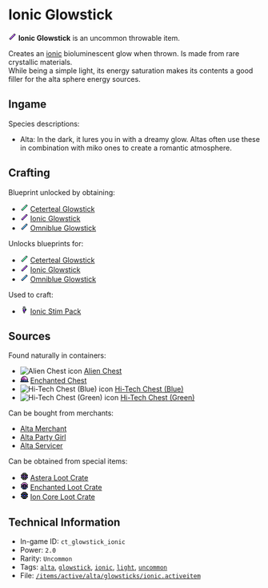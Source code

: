# Ionic Glowstick

<img src="https://raw.githubusercontent.com/Ceterai/Enternia/main/items/active/alta/glowsticks/ionic.png" alt="Ionic Glowstick icon" loading="lazy" height="16px" width="auto" /> **Ionic Glowstick** is an uncommon throwable item.

Creates an [ionic](https://ceterai.github.io/MyEnternia/Wiki/Tags/Ionic) bioluminescent glow when thrown. Is made from rare crystallic materials.  
While being a simple light, its energy saturation makes its contents a good filler for the alta sphere energy sources.

## Ingame

Species descriptions:

- Alta: In the dark, it lures you in with a dreamy glow. Altas often use these in combination with miko ones to create a romantic atmosphere.

## Crafting

Blueprint unlocked by obtaining:

- <img src="https://raw.githubusercontent.com/Ceterai/Enternia/main/items/active/alta/glowsticks/ceterteal.png" alt="Ceterteal Glowstick icon" loading="lazy" height="16px" width="auto" /> [Ceterteal Glowstick](https://ceterai.github.io/MyEnternia/Wiki/CetertealGlowstick)
- <img src="https://raw.githubusercontent.com/Ceterai/Enternia/main/items/active/alta/glowsticks/ionic.png" alt="Ionic Glowstick icon" loading="lazy" height="16px" width="auto" /> [Ionic Glowstick](https://ceterai.github.io/MyEnternia/Wiki/IonicGlowstick)
- <img src="https://raw.githubusercontent.com/Ceterai/Enternia/main/items/active/alta/glowsticks/omniblue.png" alt="Omniblue Glowstick icon" loading="lazy" height="16px" width="auto" /> [Omniblue Glowstick](https://ceterai.github.io/MyEnternia/Wiki/OmniblueGlowstick)

Unlocks blueprints for:

- <img src="https://raw.githubusercontent.com/Ceterai/Enternia/main/items/active/alta/glowsticks/ceterteal.png" alt="Ceterteal Glowstick icon" loading="lazy" height="16px" width="auto" /> [Ceterteal Glowstick](https://ceterai.github.io/MyEnternia/Wiki/CetertealGlowstick)
- <img src="https://raw.githubusercontent.com/Ceterai/Enternia/main/items/active/alta/glowsticks/ionic.png" alt="Ionic Glowstick icon" loading="lazy" height="16px" width="auto" /> [Ionic Glowstick](https://ceterai.github.io/MyEnternia/Wiki/IonicGlowstick)
- <img src="https://raw.githubusercontent.com/Ceterai/Enternia/main/items/active/alta/glowsticks/omniblue.png" alt="Omniblue Glowstick icon" loading="lazy" height="16px" width="auto" /> [Omniblue Glowstick](https://ceterai.github.io/MyEnternia/Wiki/OmniblueGlowstick)

Used to craft:

- <img src="https://raw.githubusercontent.com/Ceterai/Enternia/main/items/generic/other/ct_ionic_stim.png" alt="Ionic Stim Pack icon" loading="lazy" height="16px" width="auto" /> [Ionic Stim Pack](https://ceterai.github.io/MyEnternia/Wiki/IonicStimPack)

## Sources

Found naturally in containers:

- <img src="https://starbounder.org/mediawiki/images/3/35/Alien_Chest.png" alt="Alien Chest icon" loading="lazy" height="9.75px" width="12px" /> [Alien Chest](https://starbounder.org/Alien_Chest)
- <img src="https://raw.githubusercontent.com/Ceterai/Enternia/main/objects/biome/alterash/viona/chest/icon.png" alt="Enchanted Chest icon" loading="lazy" height="16px" width="auto" /> [Enchanted Chest](https://ceterai.github.io/MyEnternia/Wiki/EnchantedChest)
- <img src="https://starbounder.org/mediawiki/images/9/9f/Hi-Tech_Chest_%28Blue%29.png" alt="Hi-Tech Chest (Blue) icon" loading="lazy" height="9px" width="12px" /> [Hi-Tech Chest (Blue)](https://starbounder.org/Hi-Tech_Chest_(Blue))
- <img src="https://starbounder.org/mediawiki/images/8/88/Hi-Tech_Chest_%28Green%29.png" alt="Hi-Tech Chest (Green) icon" loading="lazy" height="9px" width="12px" /> [Hi-Tech Chest (Green)](https://starbounder.org/Hi-Tech_Chest_(Green))

Can be bought from merchants:

- [Alta Merchant](https://ceterai.github.io/MyEnternia/Wiki/AltaMerchant)
- [Alta Party Girl](https://ceterai.github.io/MyEnternia/Wiki/AltaPartyGirl)
- [Alta Servicer](https://ceterai.github.io/MyEnternia/Wiki/AltaServicer)

Can be obtained from special items:

- <img src="https://raw.githubusercontent.com/Ceterai/Enternia/main/items/active/alta/loot/biome/ct_astera_loot.png" alt="Astera Loot Crate icon" loading="lazy" height="16px" width="auto" /> [Astera Loot Crate](https://ceterai.github.io/MyEnternia/Wiki/AsteraLootCrate)
- <img src="https://raw.githubusercontent.com/Ceterai/Enternia/main/items/active/alta/loot/biome/ct_enchanted_loot.png" alt="Enchanted Loot Crate icon" loading="lazy" height="16px" width="auto" /> [Enchanted Loot Crate](https://ceterai.github.io/MyEnternia/Wiki/EnchantedLootCrate)
- <img src="https://raw.githubusercontent.com/Ceterai/Enternia/main/items/active/alta/loot/biome/ct_ion_core_loot.png" alt="Ion Core Loot Crate icon" loading="lazy" height="16px" width="auto" /> [Ion Core Loot Crate](https://ceterai.github.io/MyEnternia/Wiki/IonCoreLootCrate)

## Technical Information

- In-game ID: `ct_glowstick_ionic`
- Power: `2.0`
- Rarity: `Uncommon`
- Tags: [`alta`](https://ceterai.github.io/MyEnternia/Wiki/Tags/Alta), [`glowstick`](https://ceterai.github.io/MyEnternia/Wiki/Tags/Glowstick), [`ionic`](https://ceterai.github.io/MyEnternia/Wiki/Tags/Ionic), [`light`](https://ceterai.github.io/MyEnternia/Wiki/Tags/Light), [`uncommon`](https://ceterai.github.io/MyEnternia/Wiki/Tags/Uncommon)
- File: [`/items/active/alta/glowsticks/ionic.activeitem`](https://github.com/Ceterai/Enternia/blob/main/items/active/alta/glowsticks/ionic.activeitem)
